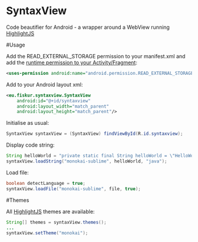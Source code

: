 # SyntaxView
Code beautifier for Android - a wrapper around a WebView running [HighlightJS](https://highlightjs.org/)

#Usage

Add the READ_EXTERNAL_STORAGE permission to your manifest.xml and add the [runtime permission to your Activity/Fragment](https://developer.android.com/training/permissions/requesting.html):

```xml
<uses-permission android:name="android.permission.READ_EXTERNAL_STORAGE"/>
```

Add to your Android layout xml:
```xml
<eu.fiskur.syntaxview.SyntaxView
    android:id="@+id/syntaxview"
    android:layout_width="match_parent"
    android:layout_height="match_parent"/>
```

Initialise as usual:
```java
SyntaxView syntaxView = (SyntaxView) findViewById(R.id.syntaxview);
```

Display code string:
```java
String helloWorld = "private static final String helloWorld = \"HelloWorld!\";";
syntaxView.loadString("monokai-sublime", helloWorld, "java");
```

Load file:
```java
boolean detectLanguage = true;
syntaxView.loadFile("monokai-sublime", file, true);
```

#Themes

All [HighlightJS](https://highlightjs.org/) themes are available:
```java
String[] themes = syntaxView.themes();
...
syntaxView.setTheme("monokai");
```

